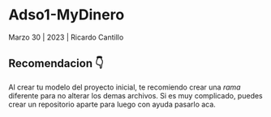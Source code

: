 # Adso1-MyDinero
Marzo 30 | 2023 | Ricardo Cantillo

## Recomendacion 👇

Al crear tu modelo del proyecto inicial, te recomiendo crear una *rama* diferente
para no alterar los demas archivos. Si es muy complicado, puedes  crear un repositorio aparte para luego con ayuda pasarlo aca.
